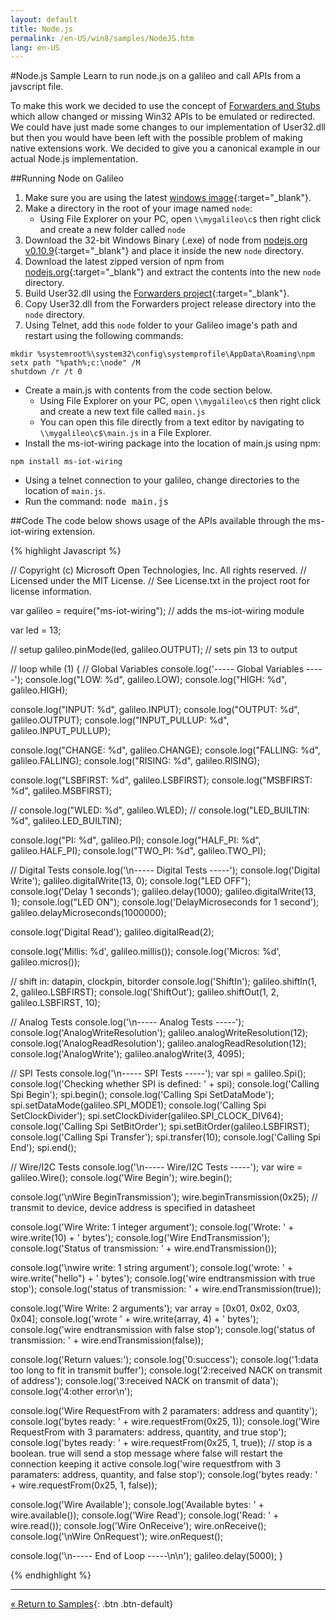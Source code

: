 ```yaml
---
layout: default
title: Node.js
permalink: /en-US/win8/samples/NodeJS.htm
lang: en-US
---
```


#Node.js Sample
Learn to run node.js on a galileo and call APIs from a javscript file.

To make this work we decided to use the concept of [Forwarders and Stubs](Forwarders.htm) which allow changed or missing Win32 APIs to be emulated or redirected. We could have just made some changes to our implementation of User32.dll but then you would have been left with the possible problem of making native extensions work. We decided to give you a canonical example in our actual Node.js implementation.

##Running Node on Galileo

1. Make sure you are using the latest [windows image](https://connect.microsoft.com/windowsembeddedIoT/Downloads){:target="_blank"}.
1. Make a directory in the root of your image named `node`:
    * Using File Explorer on your PC, open `\\mygalileo\c$` then right click and create a new folder called `node`
1. Download the 32-bit Windows Binary (.exe) of node from [nodejs.org v0.10.9](http://nodejs.org/dist/v0.10.9/){:target="_blank"} and place it inside the new `node` directory.
1. Download the latest zipped version of npm from [nodejs.org](http://nodejs.org/dist/npm/){:target="_blank"} and extract the contents into the new `node` directory.
1. Build User32.dll using the [Forwarders project](https://github.com/ms-iot/forwarders){:target="_blank"}.
1. Copy User32.dll from the Forwarders project release directory into the `node` directory.
1. Using Telnet, add this `node` folder to your Galileo image's path and restart using the following commands:

~~~
mkdir %systemroot%\system32\config\systemprofile\AppData\Roaming\npm
setx path "%path%;c:\node" /M
shutdown /r /t 0
~~~

* Create a main.js with contents from the code section below.
    * Using File Explorer on your PC, open `\\mygalileo\c$` then right click and create a new text file called `main.js`
    * You can open this file directly from a text editor by navigating to `\\mygalileo\c$\main.js` in a File Explorer.
* Install the ms-iot-wiring package into the location of main.js using npm:

~~~
npm install ms-iot-wiring
~~~

* Using a telnet connection to your galileo, change directories to the location of `main.js`.
* Run the command: <kbd>node main.js</kbd>

##Code
The code below shows usage of the APIs available through the ms-iot-wiring extension.

{% highlight Javascript %}

// Copyright (c) Microsoft Open Technologies, Inc.  All rights reserved.
// Licensed under the MIT License.
// See License.txt in the project root for license information.

var galileo = require("ms-iot-wiring"); // adds the ms-iot-wiring module

var led = 13;

// setup
galileo.pinMode(led, galileo.OUTPUT); // sets pin 13 to output

// loop
while (1)
{
   // Global Variables
   console.log('----- Global Variables -----');
   console.log("LOW: %d", galileo.LOW);
   console.log("HIGH: %d", galileo.HIGH);

   console.log("INPUT: %d", galileo.INPUT);
   console.log("OUTPUT: %d", galileo.OUTPUT);
   console.log("INPUT_PULLUP: %d", galileo.INPUT_PULLUP);

   console.log("CHANGE: %d", galileo.CHANGE);
   console.log("FALLING: %d", galileo.FALLING);
   console.log("RISING: %d", galileo.RISING);

   console.log("LSBFIRST: %d", galileo.LSBFIRST);
   console.log("MSBFIRST: %d", galileo.MSBFIRST);

   // console.log("WLED: %d", galileo.WLED);
   // console.log("LED_BUILTIN: %d", galileo.LED_BUILTIN);

   console.log("PI: %d", galileo.PI);
   console.log("HALF_PI: %d", galileo.HALF_PI);
   console.log("TWO_PI: %d", galileo.TWO_PI);

   // Digital Tests
   console.log('\n----- Digital Tests -----');
   console.log('Digital Write');
   galileo.digitalWrite(13, 0);
   console.log("LED OFF");
   console.log('Delay 1 seconds');
   galileo.delay(1000);
   galileo.digitalWrite(13, 1);
   console.log("LED ON");
   console.log('DelayMicroseconds for 1 second');
   galileo.delayMicroseconds(1000000);

   console.log('Digital Read');
   galileo.digitalRead(2);

   console.log('Millis: %d', galileo.millis());
   console.log('Micros: %d', galileo.micros());

   // shift in: datapin, clockpin, bitorder
   console.log('ShiftIn');
   galileo.shiftIn(1, 2, galileo.LSBFIRST);
   console.log('ShiftOut');
   galileo.shiftOut(1, 2, galileo.LSBFIRST, 10);

   // Analog Tests
   console.log('\n----- Analog Tests -----');
   console.log('AnalogWriteResolution');
   galileo.analogWriteResolution(12);
   console.log('AnalogReadResolution');
   galileo.analogReadResolution(12);
   console.log('AnalogWrite');
   galileo.analogWrite(3, 4095);

   // SPI Tests
   console.log('\n----- SPI Tests -----');
   var spi = galileo.Spi();
   console.log('Checking whether SPI is defined: ' + spi);
   console.log('Calling Spi Begin');
   spi.begin();
   console.log('Calling Spi SetDataMode');
   spi.setDataMode(galileo.SPI_MODE1);
   console.log('Calling Spi SetClockDivider');
   spi.setClockDivider(galileo.SPI_CLOCK_DIV64);
   console.log('Calling Spi SetBitOrder');
   spi.setBitOrder(galileo.LSBFIRST);
   console.log('Calling Spi Transfer');
   spi.transfer(10);
   console.log('Calling Spi End');
   spi.end();

   // Wire/I2C Tests
   console.log('\n----- Wire/I2C Tests -----');
   var wire = galileo.Wire();
   console.log('Wire Begin');
   wire.begin();

   console.log('\nWire BeginTransmission');
   wire.beginTransmission(0x25); // transmit to device, device address is specified in datasheet

   console.log('Wire Write: 1 integer argument');
   console.log('Wrote: ' + wire.write(10) + ' bytes');
   console.log('Wire EndTransmission');
   console.log('Status of transmission: ' + wire.endTransmission());

   console.log('\nwire write: 1 string argument');
   console.log('wrote: ' + wire.write("hello") + ' bytes');
   console.log('wire endtransmission with true stop');
   console.log('status of transmission: ' + wire.endTransmission(true));

   console.log('Wire Write: 2 arguments');
   var array = [0x01, 0x02, 0x03, 0x04];
   console.log('wrote ' + wire.write(array, 4) + ' bytes');
   console.log('wire endtransmission with false stop');
   console.log('status of transmission: ' + wire.endTransmission(false));

   console.log('Return values:');
   console.log('0:success');
   console.log('1:data too long to fit in transmit buffer');
   console.log('2:received NACK on transmit of address');
   console.log('3:received NACK on transmit of data');
   console.log('4:other error\n');

   console.log('Wire RequestFrom with 2 paramaters: address and quantity');
   console.log('bytes ready: ' + wire.requestFrom(0x25, 1));
   console.log('Wire RequestFrom with 3 paramaters: address, quantity, and true stop');
   console.log('bytes ready: ' + wire.requestFrom(0x25, 1, true)); // stop is a boolean. true will send a stop message where false will restart the connection keeping it active
   console.log('wire requestfrom with 3 paramaters: address, quantity, and false stop');
   console.log('bytes ready: ' + wire.requestFrom(0x25, 1, false));

   console.log('Wire Available');
   console.log('Available bytes: ' + wire.available());
   console.log('Wire Read');
   console.log('Read: ' + wire.read());
   console.log('Wire OnReceive');
   wire.onReceive();
   console.log('\nWire OnRequest');
   wire.onRequest();

   console.log('\n----- End of Loop -----\n\n');
   galileo.delay(5000);
}

{% endhighlight %}


---
[&laquo; Return to Samples](SampleApps.htm){: .btn .btn-default}
